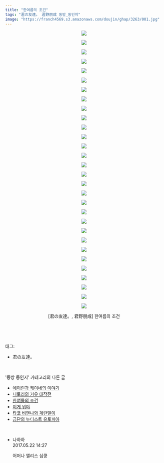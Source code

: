 ```yaml
---
title: "한여름의 조건"
tags: "君の友達。 君野朋成 동방_동인지"
image: "https://franch4569.s3.amazonaws.com/doujin/ghap/3263/001.jpg"
---
```

<div class="article">
<p style="text-align: center; clear: none; float: none;"><img src="{{ site.imgserver2 }}/ghap/3263/001.jpg"/></p>
<p style="text-align: center; clear: none; float: none;"><img src="{{ site.imgserver2 }}/ghap/3263/002.jpg"/></p>
<p style="text-align: center; clear: none; float: none;"><img src="{{ site.imgserver2 }}/ghap/3263/003.jpg"/></p>
<p style="text-align: center; clear: none; float: none;"><img src="{{ site.imgserver2 }}/ghap/3263/004.jpg"/></p>
<p style="text-align: center; clear: none; float: none;"><img src="{{ site.imgserver2 }}/ghap/3263/005.jpg"/></p>
<p style="text-align: center; clear: none; float: none;"><img src="{{ site.imgserver2 }}/ghap/3263/006.jpg"/></p>
<p style="text-align: center; clear: none; float: none;"><img src="{{ site.imgserver2 }}/ghap/3263/007.jpg"/></p>
<p style="text-align: center; clear: none; float: none;"><img src="{{ site.imgserver2 }}/ghap/3263/008.jpg"/></p>
<p style="text-align: center; clear: none; float: none;"><img src="{{ site.imgserver2 }}/ghap/3263/009.jpg"/></p>
<p style="text-align: center; clear: none; float: none;"><img src="{{ site.imgserver2 }}/ghap/3263/010.jpg"/></p>
<p style="text-align: center; clear: none; float: none;"><img src="{{ site.imgserver2 }}/ghap/3263/011.jpg"/></p>
<p style="text-align: center; clear: none; float: none;"><img src="{{ site.imgserver2 }}/ghap/3263/012.jpg"/></p>
<p style="text-align: center; clear: none; float: none;"><img src="{{ site.imgserver2 }}/ghap/3263/013.jpg"/></p>
<p style="text-align: center; clear: none; float: none;"><img src="{{ site.imgserver2 }}/ghap/3263/014.jpg"/></p>
<p style="text-align: center; clear: none; float: none;"><img src="{{ site.imgserver2 }}/ghap/3263/015.jpg"/></p>
<p style="text-align: center; clear: none; float: none;"><img src="{{ site.imgserver2 }}/ghap/3263/016.jpg"/></p>
<p style="text-align: center; clear: none; float: none;"><img src="{{ site.imgserver2 }}/ghap/3263/017.jpg"/></p>
<p style="text-align: center; clear: none; float: none;"><img src="{{ site.imgserver2 }}/ghap/3263/018.jpg"/></p>
<p style="text-align: center; clear: none; float: none;"><img src="{{ site.imgserver2 }}/ghap/3263/019.jpg"/></p>
<p style="text-align: center; clear: none; float: none;"><img src="{{ site.imgserver2 }}/ghap/3263/020.jpg"/></p>
<p style="text-align: center; clear: none; float: none;"><img src="{{ site.imgserver2 }}/ghap/3263/021.jpg"/></p>
<p style="text-align: center; clear: none; float: none;"><img src="{{ site.imgserver2 }}/ghap/3263/022.jpg"/></p>
<p style="text-align: center; clear: none; float: none;"><img src="{{ site.imgserver2 }}/ghap/3263/023.jpg"/></p>
<p style="text-align: center; clear: none; float: none;"><img src="{{ site.imgserver2 }}/ghap/3263/024.jpg"/></p>
<p style="text-align: center; clear: none; float: none;"><img src="{{ site.imgserver2 }}/ghap/3263/025.jpg"/></p>
<p style="text-align: center; clear: none; float: none;"><img src="{{ site.imgserver2 }}/ghap/3263/026.jpg"/></p>
<p style="text-align: center; clear: none; float: none;"><img src="{{ site.imgserver2 }}/ghap/3263/027.jpg"/></p>
<p style="text-align: center; clear: none; float: none;"><img src="{{ site.imgserver2 }}/ghap/3263/028.jpg"/></p>
<p style="text-align: center; clear: none; float: none;"><img src="{{ site.imgserver2 }}/ghap/3263/029.jpg"/></p>
<p style="text-align: center; clear: none; float: none;"><img src="{{ site.imgserver2 }}/ghap/3263/030.jpg"/></p>
<p style="text-align: center; clear: none; float: none;">[君の友達。, 君野朋成] 한여름의 조건</p>
<p><br/></p>
</div><br/>
<div class="tagTrail">
<p>태그: </p>
<ul>
<li>君の友達。</li>
</ul>
</div><br/>
<div class="another">
<p>'동방 동인지' 카테고리의 다른 글</p>
<ul>
<li><a href="/ghap_3268">에이린과 케이네의 이야기</a></li>
<li><a href="/ghap_3267">니토리의 거유 대작전</a></li>
<li><a href="/ghap_3263">한여름의 조건</a></li>
<li><a href="/ghap_3262">이게 뭐야</a></li>
<li><a href="/ghap_3261">타코 비엔나와 계란말이</a></li>
<li><a href="/ghap_3255">금단의 누디스트 유토피아</a></li>
</ul>
</div><br/>
<div class="cb_module cb_fluid">
<div class="cb_wrt cb_profile">
<div class="comment">
<ul>
<li class="cb_thumb_off" id="comment14995235">
<div class="cb_comment_area">
<div class="cb_info_area">
<div class="cb_section">
<span class="cb_nick_name">나하하</span>
</div>
<div class="cb_section">
<span class="cb_date">2017.05.22 14:27 </span>
</div>
</div>
<div class="cb_dsc_comment">
<p class="cb_dsc">
											어머나 앨리스 심쿵
										</p>
</div>
</div></li>
</ul>
</div>
</div><!-- commentList close -->
</div><br/>
